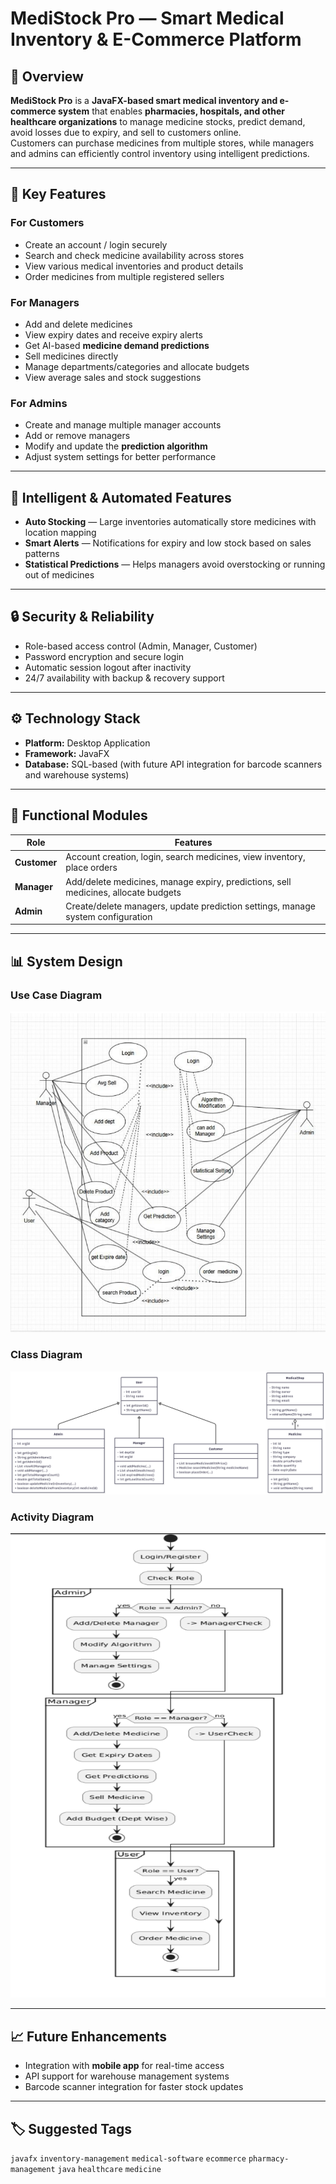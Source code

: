 # MediStock Pro — Smart Medical Inventory & E-Commerce Platform

## 📌 Overview
**MediStock Pro** is a **JavaFX-based smart medical inventory and e-commerce system** that enables **pharmacies, hospitals, and other healthcare organizations** to manage medicine stocks, predict demand, avoid losses due to expiry, and sell to customers online.  
Customers can purchase medicines from multiple stores, while managers and admins can efficiently control inventory using intelligent predictions.

---

## 🚀 Key Features

### **For Customers**
- Create an account / login securely
- Search and check medicine availability across stores
- View various medical inventories and product details
- Order medicines from multiple registered sellers

### **For Managers**
- Add and delete medicines
- View expiry dates and receive expiry alerts
- Get AI-based **medicine demand predictions**
- Sell medicines directly
- Manage departments/categories and allocate budgets
- View average sales and stock suggestions

### **For Admins**
- Create and manage multiple manager accounts
- Add or remove managers
- Modify and update the **prediction algorithm**
- Adjust system settings for better performance

---

## 🧠 Intelligent & Automated Features
- **Auto Stocking** — Large inventories automatically store medicines with location mapping
- **Smart Alerts** — Notifications for expiry and low stock based on sales patterns
- **Statistical Predictions** — Helps managers avoid overstocking or running out of medicines

---

## 🔒 Security & Reliability
- Role-based access control (Admin, Manager, Customer)
- Password encryption and secure login
- Automatic session logout after inactivity
- 24/7 availability with backup & recovery support

---

## ⚙️ Technology Stack
- **Platform:** Desktop Application
- **Framework:** JavaFX
- **Database:** SQL-based (with future API integration for barcode scanners and warehouse systems)

---

## 📂 Functional Modules

| Role       | Features |
|------------|----------|
| **Customer** | Account creation, login, search medicines, view inventory, place orders |
| **Manager**  | Add/delete medicines, manage expiry, predictions, sell medicines, allocate budgets |
| **Admin**    | Create/delete managers, update prediction settings, manage system configuration |

---

## 📊 System Design

### **Use Case Diagram**
![Use Case Diagram](docs/use_case_diagram.png)

### **Class Diagram**
![Class Diagram](docs/class_diagram.png)

### **Activity Diagram**
![Activity Diagram](docs/activity_diagram.png)

---

## 📈 Future Enhancements
- Integration with **mobile app** for real-time access
- API support for warehouse management systems
- Barcode scanner integration for faster stock updates

---

## 🏷 Suggested Tags
`javafx` `inventory-management` `medical-software` `ecommerce` `pharmacy-management` `java` `healthcare` `medicine`
